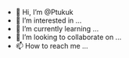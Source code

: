 - 👋 Hi, I’m @Ptukuk
- 👀 I’m interested in ...
- 🌱 I’m currently learning ...
- 💞️ I’m looking to collaborate on ...
- 📫 How to reach me ...

<!---
Ptukuk/Ptukuk is a ✨ special ✨ repository because its `README.md` (this file) appears on your GitHub profile.
You can click the Preview link to take a look at your changes.
--->
